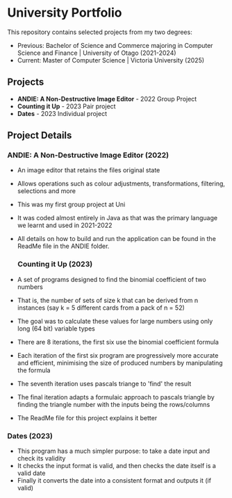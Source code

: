 # University Portfolio
This repository contains selected projects from my two degrees:
- Previous: Bachelor of Science and Commerce majoring in Computer Science and Finance | University of Otago (2021-2024)
- Current: Master of Computer Science | Victoria University (2025)

## Projects
- **ANDIE: A Non-Destructive Image Editor** - 2022 Group Project
- **Counting it Up** - 2023 Pair project
- **Dates** - 2023 Individual project

## Project Details

### ANDIE: A Non-Destructive Image Editor (2022)
- An image editor that retains the files original state
- Allows operations such as colour adjustments, transformations, filtering, selections and more
- This was my first group project at Uni
- It was coded almost entirely in Java as that was the primary language we learnt and used in 2021-2022
- All details on how to build and run the application can be found in the ReadMe file in the ANDIE folder.

  ### Counting it Up (2023)
- A set of programs designed to find the binomial coefficient of two numbers
- That is, the number of sets of size k that can be derived from n instances (say k = 5 different cards from a pack of n = 52)
- The goal was to calculate these values for large numbers using only long (64 bit) variable types
- There are 8 iterations, the first six use the binomial coefficient formula
- Each iteration of the first six program are progressively more accurate and efficient, minimising the size of produced numbers by manipulating the formula
- The seventh iteration uses pascals triange to 'find' the result
- The final iteration adapts a formulaic approach to pascals triangle by finding the triangle number with the inputs being the rows/columns
- The ReadMe file for this project explains it better

### Dates (2023)
- This program has a much simpler purpose: to take a date input and check its validity
- It checks the input format is valid, and then checks the date itself is a valid date
- Finally it converts the date into a consistent format and outputs it (if valid)


